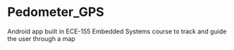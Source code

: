 # Pedometer_GPS
Android app built in ECE-155 Embedded Systems course to track and guide the user through a map
